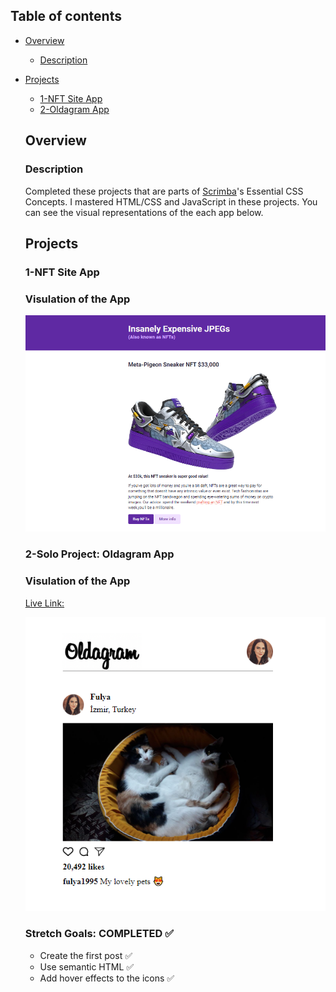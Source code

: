 ## Table of contents

- [Overview](#overview)

  - [Description](#description)
- [Projects](#projects)

  - [1-NFT Site App](#nft-site)
  - [2-Oldagram App](#oldagram-site)

  ## Overview

  ### Description

  Completed these projects that are parts of [Scrimba](https://scrimba.com/learn/frontend/)'s Essential CSS Concepts.  I mastered HTML/CSS and JavaScript in these projects.
  You can see the visual representations of the each app below.

  ## Projects

  ### 1-NFT Site App

  ### Visulation of the App


  ![image](./1-NFT-site/nft-site.png)


 
  ### 2-Solo Project: Oldagram App
  ### Visulation of the App 
  [Live Link:](https://scrimba-oldagram-app.netlify.app/)

    ![image](./2-solo-project-oldagram-app/oldagram.png)
    

  ### Stretch Goals: COMPLETED ✅

  - Create the first post ✅
  - Use semantic HTML ✅
  - Add hover effects to the icons ✅
  
  
